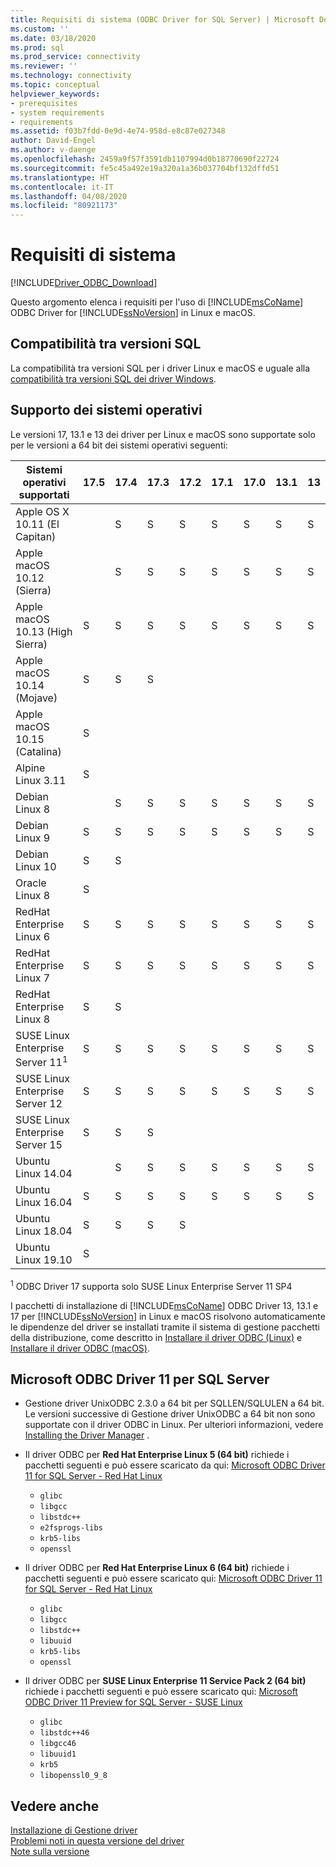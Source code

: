 ```yaml
---
title: Requisiti di sistema (ODBC Driver for SQL Server) | Microsoft Docs
ms.custom: ''
ms.date: 03/18/2020
ms.prod: sql
ms.prod_service: connectivity
ms.reviewer: ''
ms.technology: connectivity
ms.topic: conceptual
helpviewer_keywords:
- prerequisites
- system requirements
- requirements
ms.assetid: f03b7fdd-0e9d-4e74-958d-e8c87e027348
author: David-Engel
ms.author: v-daenge
ms.openlocfilehash: 2459a9f57f3591db1107994d0b18770690f22724
ms.sourcegitcommit: fe5c45a492e19a320a1a36b037704bf132dffd51
ms.translationtype: HT
ms.contentlocale: it-IT
ms.lasthandoff: 04/08/2020
ms.locfileid: "80921173"
---
```

# <a name="system-requirements"></a>Requisiti di sistema

[!INCLUDE[Driver_ODBC_Download](../../../includes/driver_odbc_download.md)]

Questo argomento elenca i requisiti per l'uso di [!INCLUDE[msCoName](../../../includes/msconame_md.md)] ODBC Driver for [!INCLUDE[ssNoVersion](../../../includes/ssnoversion-md.md)] in Linux e macOS.

## <a name="sql-version-compatibility"></a>Compatibilità tra versioni SQL

La compatibilità tra versioni SQL per i driver Linux e macOS e uguale alla [compatibilità tra versioni SQL dei driver Windows](../windows/system-requirements-installation-and-driver-files.md#sql-version-compatibility).

## <a name="operating-system-support"></a>Supporto dei sistemi operativi

Le versioni 17, 13.1 e 13 dei driver per Linux e macOS sono supportate solo per le versioni a 64 bit dei sistemi operativi seguenti:

|Sistemi operativi supportati     |17.5|17.4|17.3|17.2|17.1|17.0|13.1|13|
|-------------------------------|----|----|----|----|----|----|----|--|
|Apple OS X 10.11 (El Capitan)  | |S|S|S|S|S|S|S|
|Apple macOS 10.12 (Sierra)     | |S|S|S|S|S|S|S|
|Apple macOS 10.13 (High Sierra)|S|S|S|S|S|S|S|S|
|Apple macOS 10.14 (Mojave)     |S|S|S| | | | | |
|Apple macOS 10.15 (Catalina)   |S| | | | | | | |
|Alpine Linux 3.11              |S| | | | | | | |
|Debian Linux 8                 | |S|S|S|S|S|S|S|
|Debian Linux 9                 |S|S|S|S|S|S|S|S|
|Debian Linux 10                |S|S| | | | | | |
|Oracle Linux 8                 |S| | | | | | | |
|RedHat Enterprise Linux 6      |S|S|S|S|S|S|S|S|
|RedHat Enterprise Linux 7      |S|S|S|S|S|S|S|S|
|RedHat Enterprise Linux 8      |S|S| | | | | | |
|SUSE Linux Enterprise Server 11<sup>1</sup>|S|S|S|S|S|S|S|S|
|SUSE Linux Enterprise Server 12|S|S|S|S|S|S|S|S|
|SUSE Linux Enterprise Server 15|S|S|S| | | | | |
|Ubuntu Linux 14.04             | |S|S|S|S|S|S|S|
|Ubuntu Linux 16.04             |S|S|S|S|S|S|S|S|
|Ubuntu Linux 18.04             |S|S|S|S| | | | |
|Ubuntu Linux 19.10             |S| | | | | | | |

<sup>1</sup> ODBC Driver 17 supporta solo SUSE Linux Enterprise Server 11 SP4

I pacchetti di installazione di [!INCLUDE[msCoName](../../../includes/msconame_md.md)] ODBC Driver 13, 13.1 e 17 per [!INCLUDE[ssNoVersion](../../../includes/ssnoversion-md.md)] in Linux e macOS risolvono automaticamente le dipendenze del driver se installati tramite il sistema di gestione pacchetti della distribuzione, come descritto in [Installare il driver ODBC (Linux)](installing-the-microsoft-odbc-driver-for-sql-server.md) e [Installare il driver ODBC (macOS)](install-microsoft-odbc-driver-sql-server-macos.md).

## <a name="microsoft-odbc-driver-11-for-sql-server"></a>Microsoft ODBC Driver 11 per SQL Server  
  
* Gestione driver UnixODBC 2.3.0 a 64 bit per SQLLEN/SQLULEN a 64 bit. Le versioni successive di Gestione driver UnixODBC a 64 bit non sono supportate con il driver ODBC in Linux. Per ulteriori informazioni, vedere [Installing the Driver Manager](../../../connect/odbc/linux-mac/installing-the-driver-manager.md) .  
  
* Il driver ODBC per **Red Hat Enterprise Linux 5 (64 bit)** richiede i pacchetti seguenti e può essere scaricato da qui: [Microsoft ODBC Driver 11 for SQL Server - Red Hat Linux](https://go.microsoft.com/fwlink/?LinkId=267321)  
  * `glibc`  
  * `libgcc`  
  * `libstdc++`  
  * `e2fsprogs-libs`  
  * `krb5-libs`  
  * `openssl`  
  
* Il driver ODBC per **Red Hat Enterprise Linux 6 (64 bit)** richiede i pacchetti seguenti e può essere scaricato qui: [Microsoft ODBC Driver 11 for SQL Server - Red Hat Linux](https://go.microsoft.com/fwlink/?LinkId=267321)  
  * `glibc`  
  * `libgcc`  
  * `libstdc++`  
  * `libuuid`  
  * `krb5-libs`  
  * `openssl`  
  
* Il driver ODBC per **SUSE Linux Enterprise 11 Service Pack 2 (64 bit)** richiede i pacchetti seguenti e può essere scaricato qui: [Microsoft ODBC Driver 11 Preview for SQL Server - SUSE Linux](https://go.microsoft.com/fwlink/?LinkId=264916)  
  * `glibc`  
  * `libstdc++46`  
  * `libgcc46`  
  * `libuuid1`  
  * `krb5`  
  * `libopenssl0_9_8`  
  
## <a name="see-also"></a>Vedere anche

[Installazione di Gestione driver](../../../connect/odbc/linux-mac/installing-the-driver-manager.md)  
[Problemi noti in questa versione del driver](../../../connect/odbc/linux-mac/known-issues-in-this-version-of-the-driver.md)  
[Note sulla versione](../../../connect/odbc/linux-mac/release-notes-odbc-sql-server-linux-mac.md)  
